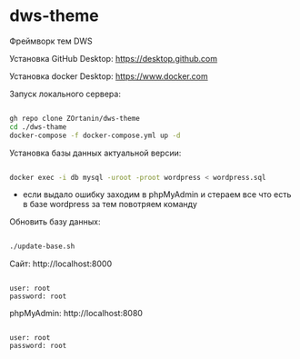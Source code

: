 # dws-theme
Фреймворк тем DWS


Установка GitHub Desktop:
https://desktop.github.com


Установка docker Desktop:
https://www.docker.com 


Запуск локального сервера:
```sh

gh repo clone ZOrtanin/dws-theme
cd ./dws-thame
docker-compose -f docker-compose.yml up -d

```

Установка базы данных актуальной версии:
```sh

docker exec -i db mysql -uroot -proot wordpress < wordpress.sql

```
* если выдало ошибку заходим в phpMyAdmin и стераем все что есть в базе wordpress за тем повотряем команду

Обновить базу данных:
```sh

./update-base.sh

```


Сайт:
http://localhost:8000
```

user: root
password: root

```

phpMyAdmin:
http://localhost:8080
```

user: root
password: root

```
